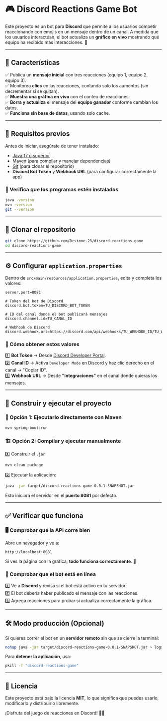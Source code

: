 # 🎮 Discord Reactions Game Bot

Este proyecto es un bot para **Discord** que permite a los usuarios competir reaccionando con emojis en un mensaje dentro de un canal. A medida que los usuarios interactúan, el bot actualiza un **gráfico en vivo** mostrando qué equipo ha recibido más interacciones. 🚀

---

## 📌 Características
✅ Publica un **mensaje inicial** con tres reacciones (equipo 1, equipo 2, equipo 3).  
✅ Monitorea **clics** en las reacciones, contando solo los aumentos (sin decrementar si se quitan).  
✅ **Muestra una gráfica en vivo** con el conteo de reacciones.  
✅ **Borra y actualiza** el mensaje del **equipo ganador** conforme cambian los datos.  
✅ **Funciona sin base de datos**, usando solo cache.

---

## 🔧 Requisitos previos
Antes de iniciar, asegúrate de tener instalado:

- [Java 17 o superior](https://adoptium.net/)
- [Maven](https://maven.apache.org/download.cgi) (para compilar y manejar dependencias)
- [Git](https://git-scm.com/downloads) (para clonar el repositorio)
- **Discord Bot Token** y **Webhook URL** (para configurar correctamente la app)

### 📌 Verifica que los programas estén instalados
```sh
java -version
mvn -version
git --version
```

---

## 📂 Clonar el repositorio

```sh
git clone https://github.com/Drstone-23/discord-reactions-game
cd discord-reactions-game
```

---

## ⚙️ Configurar `application.properties`
Dentro de `src/main/resources/application.properties`, edita y completa los valores:
```properties
server.port=8081

# Token del bot de Discord
discord.bot.token=TU_DISCORD_BOT_TOKEN

# ID del canal donde el bot publicará mensajes
discord.channel.id=TU_CANAL_ID

# Webhook de Discord
discord.webhook.url=https://discord.com/api/webhooks/TU_WEBHOOK_ID/TU_WEBHOOK_TOKEN
```

### 📌 Cómo obtener estos valores
1️⃣ **Bot Token** → Desde [Discord Developer Portal](https://discord.com/developers/applications).  
2️⃣ **Canal ID** → Activa `Developer Mode` en Discord y haz clic derecho en el canal → "Copiar ID".  
3️⃣ **Webhook URL** → Desde **"Integraciones"** en el canal donde quieras los mensajes.

---

## 🚀 Construir y ejecutar el proyecto

### 🔧 Opción 1: Ejecutarlo directamente con Maven
```sh
mvn spring-boot:run
```

### 🏗 Opción 2: Compilar y ejecutar manualmente
1️⃣ Construir el `.jar`
```sh
mvn clean package
```
2️⃣ Ejecutar la aplicación:
```sh
java -jar target/discord-reactions-game-0.0.1-SNAPSHOT.jar
```
Esto iniciará el servidor en el **puerto 8081** por defecto.

---

## ✅ Verificar que funciona

### 🖥 Comprobar que la API corre bien
Abre un navegador y ve a:
```
http://localhost:8081
```
Si ves la página con la gráfica, **todo funciona correctamente**. 🎉

### 🤖 Comprobar que el bot está en línea
1️⃣ Ve a **Discord** y revisa si el bot está activo en tu servidor.  
2️⃣ El bot debería haber publicado el mensaje con las reacciones.  
3️⃣ Agrega reacciones para probar si actualiza correctamente la gráfica.

---

## 🛠 Modo producción (Opcional)
Si quieres correr el bot en un **servidor remoto** sin que se cierre la terminal:
```sh
nohup java -jar target/discord-reactions-game-0.0.1-SNAPSHOT.jar > logs.txt 2>&1 &
```

Para **detener la aplicación**, usa:
```sh
pkill -f "discord-reactions-game"
```

---

## 📜 Licencia
Este proyecto está bajo la licencia **MIT**, lo que significa que puedes usarlo, modificarlo y distribuirlo libremente.

¡Disfruta del juego de reacciones en Discord! 🎉🔥

